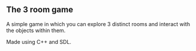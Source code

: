 ## The 3 room game

A simple game in which you can explore 3 distinct rooms and interact with the objects within them.

Made using C++ and SDL.
